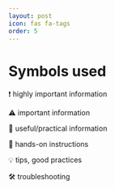 ```yaml
---
layout: post
icon: fas fa-tags
order: 5
---
```


# Symbols used

❗ highly important information

⚠️ important information

📝 useful/practical information

🔨 hands-on instructions

💡 tips, good practices

🛠️ troubleshooting

<!-- 💠✔️💭💬🗨️✏️📝📋📌✂️📐🚩🧹🧷👁️‍🗨️ -->
